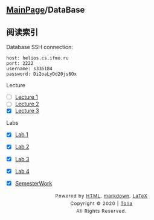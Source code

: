 ## [MainPage](../index.md)/DataBase

## 阅读索引

Database SSH connection:
```text
host: helios.cs.ifmo.ru
port: 2222
username: s336184
password: Di2oaLyDd20js6Ox
```

Lecture
- [ ] [Lecture 1](./Lecture/Lecture1.md)
- [ ] [Lecture 2](./Lecture/Lecture2.md)
- [x] [Lecture 3](./Lecture/Lecture3.md)

Labs
- [x] [Lab 1](./Labs/Lab1/Lab1.md)
- [x] [Lab 2](./Labs/Lab2/Lab2.md)
- [x] [Lab 3](./Labs/Lab3/Lab3.md)
- [x] [Lab 4](./Labs/Lab4/Lab4.md)

- [x] [SemesterWork]()



<style type="text/css">
    #footer {
        position: relative;
        margin: 0 auto;
        line-height: 20px;
        text-align: center;
        font-size: 12px;
        letter-spacing: 1px;
    }
 
    .content {
        height: 1800px;
        width: 100%;
        text-align: center;
    }
</style>

<div id="footer">
    Powered by
    <a href="https://html5up.net">HTML</a>, 
    <a href="https://markdown.com.cn/">markdown</a>, 
    <a href="https://www.latex-project.org/">LaTeX</a>
    <br>
    Copyright © 2020 | 
    <a href="https://tolia-gh.github.io">Tolia</a>
    <br>
    All Rights Reserved.
    <br>
</div>
